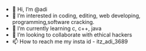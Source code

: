 - 👋 Hi, I’m @adi
- 👀 I’m interested in coding, editing, web developing, programming,software cracking.
- 🌱 I’m currently learning c, c++, java
- 💞️ I’m looking to collaborate with ethical hackers
- 📫 How to reach me my insta id - itz_adi_3689

<!---
adityasingh3689/adityasingh3689 is a ✨ special ✨ repository because its `README.md` (this file) appears on your GitHub profile.
You can click the Preview link to take a look at your changes.
--->
